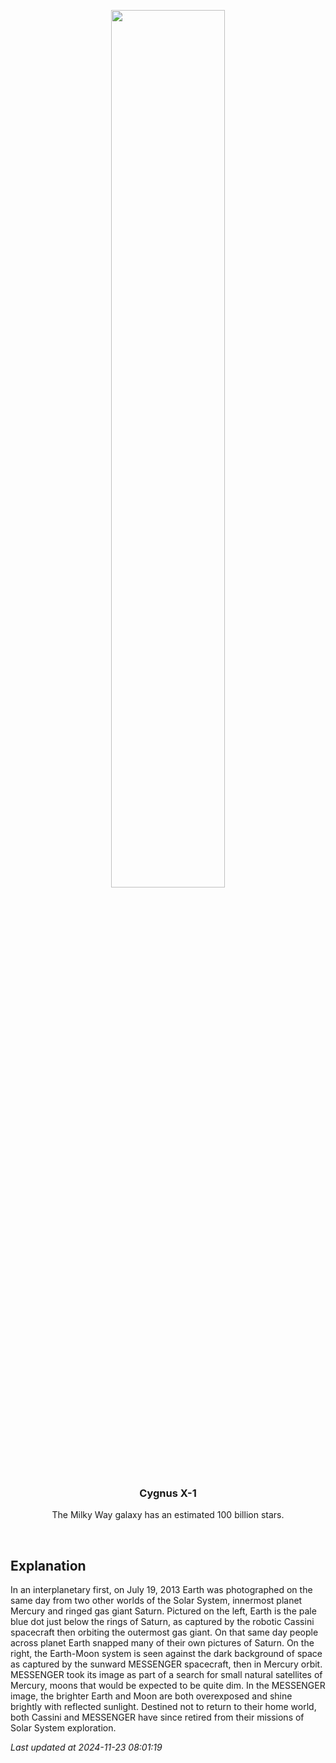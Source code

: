 <p align='center'>
    <img src='https://apod.nasa.gov/apod/image/2411/earth_cassinimessenger_1024c.jpg' width='60%' />
    <h3 align="center">Cygnus X-1</h3>
    <p align="center">The Milky Way galaxy has an estimated 100 billion stars.</p>
</p>
<br/>

Explanation
--
In an interplanetary first, on July 19, 2013 Earth was photographed on the same day from two other worlds of the Solar System, innermost planet Mercury and ringed gas giant Saturn. Pictured on the left, Earth is the pale blue dot just below the rings of Saturn, as captured by the robotic Cassini spacecraft then orbiting the outermost gas giant. On that same day people across planet Earth snapped many of their own pictures of Saturn. On the right, the Earth-Moon system is seen against the dark background of space as captured by the sunward MESSENGER spacecraft, then in Mercury orbit. MESSENGER took its image as part of a search for small natural satellites of Mercury, moons that would be expected to be quite dim. In the MESSENGER image, the brighter Earth and Moon are both overexposed and shine brightly with reflected sunlight. Destined not to return to their home world, both Cassini and MESSENGER have since retired from their missions of Solar System exploration.


*Last updated at 2024-11-23 08:01:19*
